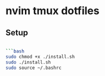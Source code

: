 # nvim tmux dotfiles

## Setup 
```bash

```bash
sudo chmod +x ./install.sh
sudo ./install.sh
sudo source ~/.bashrc
```
```
```
